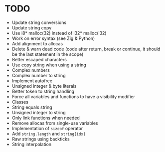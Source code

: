 # TODO
- Update string conversions
- Update string copy
- Use i8* malloc(32) instead of i32* malloc(i32)
- Work on error syntax (see Zig & Python)
- Add alignment to allocas
- Delete & warn dead code (code after return, break or continue, it should be the last statement in the scope)
- Better escaped characters
- Use copy string when using a string
- Complex numbers
- Complex number to string
- Implement autofree
- Unsigned integer & byte literals
- Better token to string handling
- Force all variables and functions to have a visibility modifier
- Classes
- String equals string 
- Unsigned integer to string
- Only link functions when needed
- Remove allocas from single-use variables
- Implementation of `sizeof` operator
- Add `string.length` and `string[idx]`
- Raw strings using backticks
- String interpolation